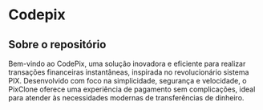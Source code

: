 # Codepix
## Sobre o repositório

Bem-vindo ao CodePix, uma solução inovadora e eficiente para realizar transações financeiras instantâneas, inspirada no revolucionário sistema PIX. Desenvolvido com foco na simplicidade, segurança e velocidade, o PixClone oferece uma experiência de pagamento sem complicações, ideal para atender às necessidades modernas de transferências de dinheiro.
